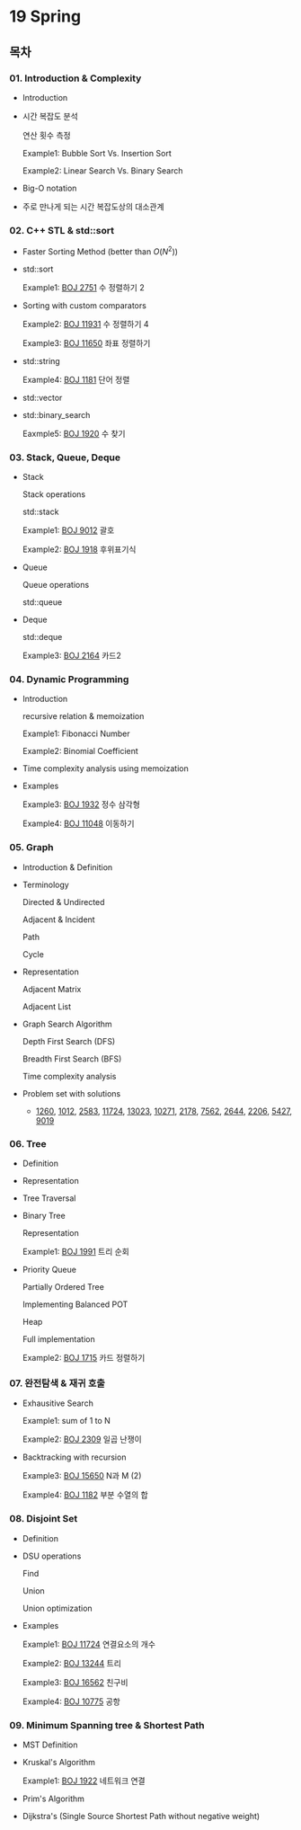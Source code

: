 # 19 Spring 

## 목차

### 01. Introduction & Complexity

- Introduction
- 시간 복잡도 분석

    연산 횟수 측정

    Example1: Bubble Sort Vs. Insertion Sort

    Example2: Linear Search Vs. Binary Search

- Big-O notation
- 주로 만나게 되는 시간 복잡도상의 대소관계

### 02. C++ STL & std::sort

- Faster Sorting Method (better than $O(N^2 )$)
- std::sort

    Example1: [BOJ 2751](https://www.acmicpc.net/problem/2751) 수 정렬하기 2

- Sorting with custom comparators

    Example2: [BOJ 11931](https://www.acmicpc.net/problem/11931) 수 정렬하기 4

    Example3: [BOJ 11650](https://www.acmicpc.net/problem/11650) 좌표 정렬하기

- std::string

    Example4: [BOJ 1181](https://www.acmicpc.net/problem/1181) 단어 정렬

- std::vector
- std::binary_search

    Eaxmple5: [BOJ 1920](https://www.acmicpc.net/problem/1920) 수 찾기

### 03. Stack, Queue, Deque

- Stack

    Stack operations

    std::stack

    Example1: [BOJ 9012](https://www.acmicpc.net/problem/9012) 괄호

    Example2: [BOJ 1918](https://www.acmicpc.net/problem/1918) 후위표기식

- Queue

    Queue operations

    std::queue

- Deque

    std::deque

    Example3: [BOJ 2164](https://www.acmicpc.net/problem/2164) 카드2

### 04. Dynamic Programming

- Introduction

    recursive relation & memoization

    Example1: Fibonacci Number

    Example2: Binomial Coefficient

- Time complexity analysis using memoization
- Examples

    Example3: [BOJ 1932](https://www.acmicpc.net/problem/1932) 정수 삼각형

    Example4: [BOJ 11048](https://www.acmicpc.net/problem/11048) 이동하기

### 05. Graph

- Introduction & Definition
- Terminology

    Directed & Undirected

    Adjacent & Incident

    Path

    Cycle

- Representation

    Adjacent Matrix

    Adjacent List

- Graph Search Algorithm

    Depth First Search (DFS)

    Breadth First Search (BFS)

    Time complexity analysis

- Problem set with solutions
    - [1260](https://www.acmicpc.net/problem/1260), [1012](https://www.acmicpc.net/problem/1012), [2583](https://www.acmicpc.net/problem/2583), [11724](https://www.acmicpc.net/problem/11724), [13023](https://www.acmicpc.net/problem/13023), [10271](https://www.acmicpc.net/problem/10271), [2178](https://www.acmicpc.net/problem/2178), [7562](https://www.acmicpc.net/problem/7562), [2644](https://www.acmicpc.net/problem/2644), [2206](https://www.acmicpc.net/problem/2206), [5427](https://www.acmicpc.net/problem/5427), [9019](https://www.acmicpc.net/problem/9019)

### 06. Tree

- Definition
- Representation
- Tree Traversal
- Binary Tree

    Representation

    Example1: [BOJ 1991](https://www.acmicpc.net/problem/1991) 트리 순회

- Priority Queue

    Partially Ordered Tree

    Implementing Balanced POT

    Heap

    Full implementation

    Example2: [BOJ 1715](https://www.acmicpc.net/problem/1715) 카드 정렬하기

### 07. 완전탐색 & 재귀 호출

- Exhausitive Search

    Example1: sum of 1 to N

    Example2: [BOJ 2309](https://www.acmicpc.net/problem/2309) 일곱 난쟁이

- Backtracking with recursion

    Example3: [BOJ 15650](https://www.acmicpc.net/problem/15650) N과 M (2)

    Example4: [BOJ 1182](https://www.acmicpc.net/problem/1182) 부분 수열의 합

### 08. Disjoint Set

- Definition
- DSU operations

    Find

    Union

    Union optimization

- Examples

    Example1: [BOJ 11724](https://www.acmicpc.net/problem/11724) 연결요소의 개수

    Example2: [BOJ 13244](https://www.acmicpc.net/problem/13244) 트리

    Example3: [BOJ 16562](https://www.acmicpc.net/problem/16562) 친구비

    Example4: [BOJ 10775](https://www.acmicpc.net/problem/10775) 공항

### 09. Minimum Spanning tree & Shortest Path

- MST Definition
- Kruskal's Algorithm

    Example1: [BOJ 1922](https://www.acmicpc.net/problem/1922) 네트워크 연결

- Prim's Algorithm
- Dijkstra's (Single Source Shortest Path without negative weight)
